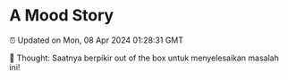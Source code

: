 # A Mood Story

⏰ Updated on Mon, 08 Apr 2024 01:28:31 GMT

💭 Thought: Saatnya berpikir out of the box untuk menyelesaikan masalah ini!

